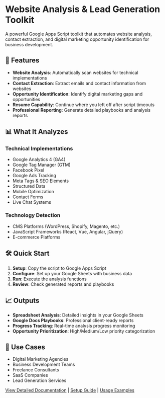 # Website Analysis & Lead Generation Toolkit

A powerful Google Apps Script toolkit that automates website analysis, contact extraction, and digital marketing opportunity identification for business development.

## 🚀 Features

- **Website Analysis**: Automatically scan websites for technical implementations
- **Contact Extraction**: Extract emails and contact information from websites
- **Opportunity Identification**: Identify digital marketing gaps and opportunities
- **Resume Capability**: Continue where you left off after script timeouts
- **Professional Reporting**: Generate detailed playbooks and analysis reports

## 📊 What It Analyzes

### Technical Implementations
- Google Analytics 4 (GA4)
- Google Tag Manager (GTM)
- Facebook Pixel
- Google Ads Tracking
- Meta Tags & SEO Elements
- Structured Data
- Mobile Optimization
- Contact Forms
- Live Chat Systems

### Technology Detection
- CMS Platforms (WordPress, Shopify, Magento, etc.)
- JavaScript Frameworks (React, Vue, Angular, jQuery)
- E-commerce Platforms

## 🛠 Quick Start

1. **Setup**: Copy the script to Google Apps Script
2. **Configure**: Set up your Google Sheets with business data
3. **Run**: Execute the analysis functions
4. **Review**: Check generated reports and playbooks

## 📈 Outputs

- **Spreadsheet Analysis**: Detailed insights in your Google Sheets
- **Google Docs Playbooks**: Professional client-ready reports
- **Progress Tracking**: Real-time analysis progress monitoring
- **Opportunity Prioritization**: High/Medium/Low priority categorization

## 💼 Use Cases

- Digital Marketing Agencies
- Business Development Teams
- Freelance Consultants
- SaaS Companies
- Lead Generation Services

[View Detailed Documentation](FUNCTIONS.md) | [Setup Guide](SETUP_GUIDE.md) | [Usage Examples](USAGE_EXAMPLES.md)
